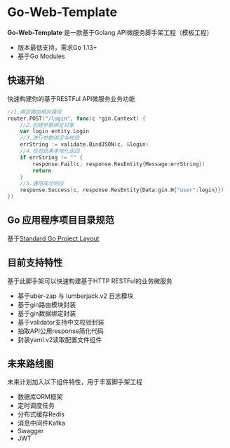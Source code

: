 # Go-Web-Template
**Go-Web-Template** 是一款基于Golang API微服务脚手架工程（模板工程）

- 版本最低支持，需求Go 1.13+
- 基于Go Modules

## 快速开始
快速构建你的基于RESTFul API微服务业务功能
```go
//1.绑定路由相对路径
router.POST("/login", func(c *gin.Context) {
    //2.创建参数绑定对象
    var login entity.Login
    //3.进行参数绑定与校验
    errString := validate.BindJSON(c, &login)
    //4.校验结果本地化返回
    if errString != "" {
        response.Fail(c, response.ResEntity{Message:errString})
        return
    }
    //5.通用成功响应
    response.Success(c, response.ResEntity{Data:gin.H{"user":login}})
})
```

## Go 应用程序项目目录规范
基于[Standard Go Project Layout](https://github.com/golang-standards/project-layout/blob/master/README_zh.md)

## 目前支持特性

基于此脚手架可以快速构建基于HTTP RESTFul的业务微服务

- 基于uber-zap 与 lumberjack.v2 日志模块
- 基于gin路由模块封装
- 基于gin数据绑定封装
- 基于validator支持中文校验封装
- 抽取API公用response简化代码
- 封装yaml.v2读取配置文件组件

## 未来路线图

未来计划加入以下组件特性，用于丰富脚手架工程

- 数据库ORM框架
- 定时调度任务
- 分布式缓存Redis
- 消息中间件Kafka
- Swagger
- JWT